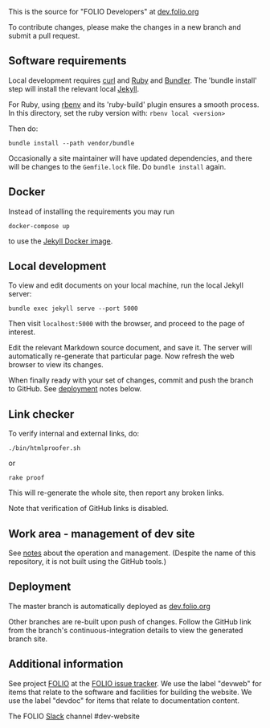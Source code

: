 This is the source for "FOLIO Developers" at [dev.folio.org](https://dev.folio.org/)


To contribute changes, please make the changes in a new branch and submit a
pull request.

## Software requirements

Local development requires [curl](https://curl.haxx.se/) and
[Ruby](https://www.ruby-lang.org/) and [Bundler](https://bundler.io/).
The 'bundle install' step will install the relevant local
[Jekyll](https://jekyllrb.com/).

For Ruby, using [rbenv](https://github.com/rbenv/rbenv) and its 'ruby-build'
plugin ensures a smooth process. In this directory, set the ruby version
with: `rbenv local <version>`

Then do:

```
bundle install --path vendor/bundle
```

Occasionally a site maintainer will have updated dependencies,
and there will be changes to the `Gemfile.lock` file.
Do `bundle install` again.

## Docker

Instead of installing the requirements you may run
```
docker-compose up
```
to use the [Jekyll Docker image](https://github.com/envygeeks/jekyll-docker).

## Local development

To view and edit documents on your local machine, run the local Jekyll server:

```
bundle exec jekyll serve --port 5000
```

Then visit `localhost:5000` with the browser, and proceed to the page of interest.

Edit the relevant Markdown source document, and save it.
The server will automatically re-generate that particular page.
Now refresh the web browser to view its changes.

When finally ready with your set of changes, commit and push the branch to GitHub.
See [deployment](#deployment) notes below.

## Link checker

To verify internal and external links, do:

```
./bin/htmlproofer.sh
```

or

```
rake proof
```

This will re-generate the whole site, then report any broken links.

Note that verification of GitHub links is disabled.

## Work area - management of dev site

See [notes](work/README.md) about the operation and management.
(Despite the name of this repository, it is not built using the GitHub tools.)

## Deployment

The master branch is automatically deployed as [dev.folio.org](https://dev.folio.org/)

Other branches are re-built upon push of changes. Follow the GitHub link from the branch's continuous-integration details to view the generated branch site.

## Additional information

See project [FOLIO](https://issues.folio.org/browse/FOLIO)
at the [FOLIO issue tracker](https://dev.folio.org/guidelines/issue-tracker/).
We use the label "devweb" for items that relate to the software and facilities for building the website.
We use the label "devdoc" for items that relate to documentation content.

The FOLIO [Slack](https://dev.folio.org/guidelines/which-forum/#slack) channel #dev-website

